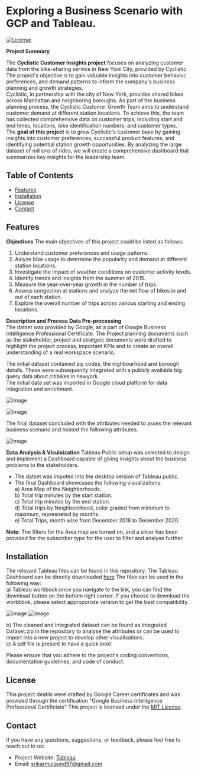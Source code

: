 # Exploring a Business Scenario with GCP and Tableau.

[![License](https://img.shields.io/badge/License-MIT-blue.svg)](https://opensource.org/licenses/MIT)

**Project Summary**

The **Cyclistic Customer Insights project** focuses on analyzing customer data from the bike-sharing service in New York City, provided by Cyclistic. The project's objective is to gain valuable insights into customer behavior, preferences, and demand patterns to inform the company's business planning and growth strategies.  
Cyclistic, in partnership with the city of New York, provides shared bikes across Manhattan and neighboring boroughs. As part of the business planning process, the Cyclistic Customer Growth Team aims to understand customer demand at different station locations. To achieve this, the team has collected comprehensive data on customer trips, including start and end times, locations, bike identification numbers, and customer types.  
The **goal of this project** is to grow Cyclistic's customer base by gaining insights into customer preferences, successful product features, and identifying potential station growth opportunities. By analyzing the large dataset of millions of rides, we will create a comprehensive dashboard that summarizes key insights for the leadership team.

## Table of Contents

- [Features](#features)
- [Installation](#installation)
- [License](#license)
- [Contact](#contact)

## Features

**Objectives** 
The main objectives of this project could be listed as follows: 
1. Understand customer preferences and usage patterns.    
2. Aalyze bike usage to determine the popularity and demand at different station locations.    
3. Investigate the impact of weather conditions on customer activity levels.  
4. Identify trends and insights from the summer of 2015.    
5. Measure the year-over-year growth in the number of trips.    
6. Assess congestion at stations and analyze the net flow of bikes in and out of each station.    
7. Explore the overall number of trips across various starting and ending locations.    

**Description and Process** 
**Data Pre-processing**  
The datset was provided by Google, as a part of Google Business Intelligence Professional Certificate. The Project planning documents such as the stakeholder, project and stratgeic documents were drafted to highlight the project process, important KPIs and to create an overall understanding of a real workspace scenario.   

The initial dataset contained zip codes, the nighbourhood and borough details. These were subsequently integrated with a publcly available big query data about citibikes in newyork.   
The initial data set was imported in Google cloud platform for data integration and enrichment.   

![image](https://github.com/srikar-mulgund97/GBI_Bike_Rental_Analysis/assets/132211845/b10918d4-31ec-4594-9ac2-68f47d90d649)

![image](https://github.com/srikar-mulgund97/GBI_Bike_Rental_Analysis/assets/132211845/a6e1f5eb-32e1-4eb4-b4bb-19cd7c5a67c4)

The final dataset concluded with the attributes needed to asses the relevant business scenario and hosted the following attributes.  

![image](https://github.com/srikar-mulgund97/GBI_Bike_Rental_Analysis/assets/132211845/56fad0e7-f11a-4806-9bdf-aea2fe35ad64)

**Data Analysis & Visulaization**
Tableau Public setup was selected to design and implement a Dashboard capable of giving insights about the business problems to the stakeholders.  
- The datset was impoted into the desktop version of Tableau public.  
-  The final Dashboard showcases the following visualizations:   
a) Area Map of the Neighborhoods.  
b) Total trip minutes by the start station.  
c) Total trip minutes by the end station.  
d) Total trips by Neighboorhood, color graded from minimum to maximum, represneted by months.  
e) Total Trips, month wise from December 2018 to December 2020.  

**Note:** The filters for the Area map are turned on, and a slicer has been provided for the subscriber type for the user to filter and analyse further. 

## Installation
The relevant Tableau files can be found in this repository. The Tableau Dashboard can be directly downloaded [here](https://public.tableau.com/views/TripDataforaScooterRentalCompany/Dashboard1?:language=en-US&:display_count=n&:origin=viz_share_link) 
The files can be used in the following way:  
a) Tableau workbook:once you navigate to the link, you can find the download button on the bottom right corner. If you choose to download the workbbok, please select approporiate version to get the best compatibility.  

![image](https://github.com/srikar-mulgund97/GBI_Bike_Rental_Analysis/assets/132211845/8734ea49-56d1-42fc-97cb-1487b1e6f386)      ![image](https://github.com/srikar-mulgund97/GBI_Bike_Rental_Analysis/assets/132211845/147e646b-f939-4f63-abe3-69721c9fc0a6)


b) The cleaned and Integrated dataset can be found as Integrated Dataset.zip in the repository to analyse the attributes or can be used to import into a new project to develop other visualisations.   
c) A pdf file is present to have a quick look!

Please ensure that you adhere to the project's coding conventions, documentation guidelines, and code of conduct.

## License
This project deatils were drafted by Google Career certificates and was provided through the certification "Google Business Intelligence Professional Certificiate" 
This project is licensed under the [MIT License](LICENSE).

## Contact

If you have any questions, suggestions, or feedback, please feel free to reach out to us:

- Project Website: [Tableau](https://example.com)
- Email: srikarmulgund97@gmail.com

